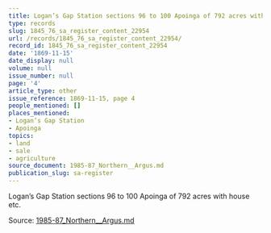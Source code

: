 ```yaml
---
title: Logan’s Gap Station sections 96 to 100 Apoinga of 792 acres with house etc.
type: records
slug: 1845_76_sa_register_content_22954
url: /records/1845_76_sa_register_content_22954/
record_id: 1845_76_sa_register_content_22954
date: '1869-11-15'
date_display: null
volume: null
issue_number: null
page: '4'
article_type: other
issue_reference: 1869-11-15, page 4
people_mentioned: []
places_mentioned:
- Logan’s Gap Station
- Apoinga
topics:
- land
- sale
- agriculture
source_document: 1985-87_Northern__Argus.md
publication_slug: sa-register
---
```


Logan’s Gap Station sections 96 to 100 Apoinga of 792 acres with house etc.

Source: [1985-87_Northern__Argus.md](/downloads/markdown/1985-87_Northern__Argus.md)
